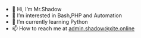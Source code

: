 - 👋 Hi, I’m Mr.Shadow
- 👀 I’m interested in Bash,PHP and Automation
- 🌱 I’m currently learning Python
- 📫 How to reach me at admin.shadow@xite.online

<!---
XD-UrDaD/XD-UrDaD is a ✨ special ✨ repository because its `README.md` (this file) appears on your GitHub profile.
You can click the Preview link to take a look at your changes.
--->
